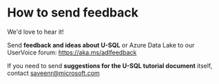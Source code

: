 # How to send feedback

We'd love to hear it!

Send **feedback and ideas about U-SQL** or Azure Data Lake to our UserVoice forum: https://aka.ms/adlfeedback

If you need to send **suggestions for the U-SQL tutorial document** itself, contact saveenr@microsoft.com 


